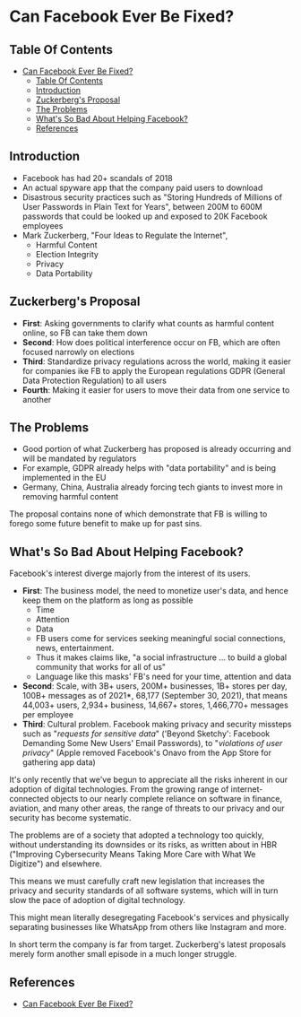 # Can Facebook Ever Be Fixed?

## Table Of Contents

- [Can Facebook Ever Be Fixed?](#can-facebook-ever-be-fixed)
  - [Table Of Contents](#table-of-contents)
  - [Introduction](#introduction)
  - [Zuckerberg's Proposal](#zuckerbergs-proposal)
  - [The Problems](#the-problems)
  - [What's So Bad About Helping Facebook?](#whats-so-bad-about-helping-facebook)
  - [References](#references)

## Introduction

- Facebook has had 20+ scandals of 2018
- An actual spyware app that the company paid users to download
- Disastrous security practices such as "Storing Hundreds of Millions
    of User Passwords in Plain Text for Years", between 200M to 600M
    passwords that could be looked up and exposed to 20K Facebook
    employees
- Mark Zuckerberg, "Four Ideas to Regulate the Internet",
  - Harmful Content
  - Election Integrity
  - Privacy
  - Data Portability

## Zuckerberg's Proposal

- **First**: Asking governments to clarify what counts as harmful content online, so FB can take them down
- **Second**: How does political interference occur on FB, which are often focused narrowly on elections
- **Third**: Standardize privacy regulations across the world, making it easier for companies ike FB to apply the European regulations GDPR (General Data Protection Regulation) to all users
- **Fourth**: Making it easier for users to move their data from one service to another

## The Problems

- Good portion of what Zuckerberg has proposed is already occurring and will be mandated by regulators
- For example, GDPR already helps with "data portability" and is being implemented in the EU
- Germany, China, Australia already forcing tech giants to invest more in removing harmful content

The proposal contains none of which demonstrate that FB is willing to
forego some future benefit to make up for past sins.

## What's So Bad About Helping Facebook?

Facebook's interest diverge majorly from the interest of its users.

- **First**: The business model, the need to monetize user's data, and
    hence keep them on the platform as long as possible
  - Time
  - Attention
  - Data
  - FB users come for services seeking meaningful social connections, news, entertainment.
  - Thus it makes claims like, "a social infrastructure ... to build a global community that works for all of us"
  - Language like this masks' FB's need for your time, attention and data
- **Second**: Scale, with 3B+ users, 200M+ businesses, 1B+ stores per
    day, 100B+ messages as of 2021\*, 68,177 (September 30, 2021), that
    means 44,003+ users, 2,934+ business, 14,667+ stores, 1,466,770+
    messages per employee
- **Third**: Cultural problem. Facebook making privacy and security
    missteps such as "*requests for sensitive data*" ('Beyond Sketchy':
    Facebook Demanding Some New Users' Email Passwords), to "*violations
    of user privacy*" (Apple removed Facebook's Onavo from the App Store
    for gathering app data)

It's only recently that we've begun to appreciate all the risks inherent
in our adoption of digital technologies. From the growing range of
internet-connected objects to our nearly complete reliance on software
in finance, aviation, and many other areas, the range of threats to our
privacy and our security has become systematic.

The problems are of a society that adopted a technology too quickly,
without understanding its downsides or its risks, as written about in
HBR ("Improving Cybersecurity Means Taking More Care with What We
Digitize") and elsewhere.

This means we must carefully craft new legislation that increases the
privacy and security standards of all software systems, which will in
turn slow the pace of adoption of digital technology.

This might mean literally desegregating Facebook's services and
physically separating businesses like WhatsApp from others like
Instagram and more.

In short term the company is far from target. Zuckerberg's latest
proposals merely form another small episode in a much longer struggle.

## References

- [Can Facebook Ever Be Fixed?](https://drive.google.com/file/d/1aO5PWQ4oMqkS1TazAb59iKMrpmVgFOb_/view)
